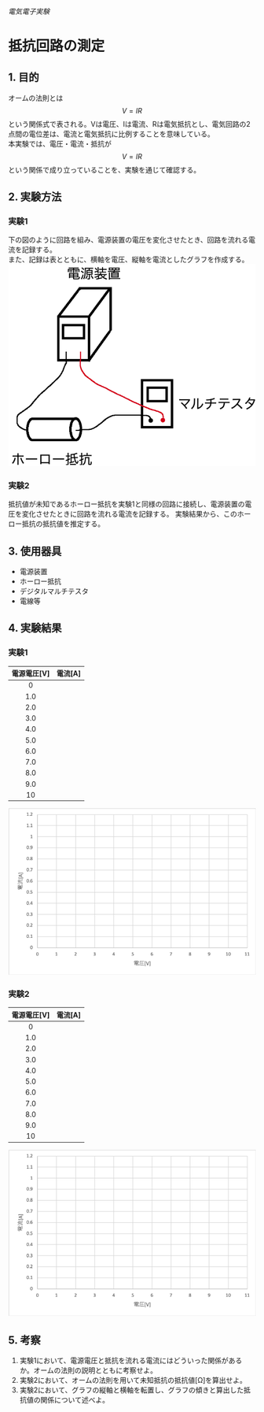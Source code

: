 ###### 電気電子実験
# 抵抗回路の測定

## 1. 目的
オームの法則とは $$ V=IR $$ という関係式で表される。Vは電圧、Iは電流、Rは電気抵抗とし、電気回路の2点間の電位差は、電流と電気抵抗に比例することを意味している。  
本実験では、電圧・電流・抵抗が $$ V=IR $$ という関係で成り立っていることを、実験を通じて確認する。

## 2. 実験方法

  ### 実験1
  下の図のように回路を組み、電源装置の電圧を変化させたとき、回路を流れる電流を記録する。  
  また、記録は表とともに、横軸を電圧、縦軸を電流としたグラフを作成する。
  ![実験1回路](asset/experiments_fig_resistance_cuicuit_1.png )  

  ### 実験2
  抵抗値が未知であるホーロー抵抗を実験1と同様の回路に接続し、電源装置の電圧を変化させたときに回路を流れる電流を記録する。
  実験結果から、このホーロー抵抗の抵抗値を推定する。

## 3. 使用器具
- 電源装置
- ホーロー抵抗
- デジタルマルチテスタ
- 電線等

## 4. 実験結果

  ### 実験1
  |電源電圧[V]|電流[A]
  |:-:|:-:|
  |0||
  |1.0||
  |2.0||
  |3.0||
  |4.0||
  |5.0||
  |6.0||
  |7.0||
  |8.0||
  |9.0||
  |10||
  ![実験1グラフ](asset/resistance_circuit_graph1.png)  

  ### 実験2
  |電源電圧[V]|電流[A]
  |:-:|:-:|
  |0||
  |1.0||
  |2.0||
  |3.0||
  |4.0||
  |5.0||
  |6.0||
  |7.0||
  |8.0||
  |9.0||
  |10||
  ![実験2グラフ](asset/resistance_circuit_graph1.png)  


## 5. 考察
1. 実験1において、電源電圧と抵抗を流れる電流にはどういった関係があるか。オームの法則の説明とともに考察せよ。
2. 実験2において、オームの法則を用いて未知抵抗の抵抗値[Ω]を算出せよ。
3. 実験2において、グラフの縦軸と横軸を転置し、グラフの傾きと算出した抵抗値の関係について述べよ。
